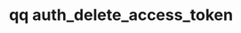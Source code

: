 ---
category: auth
command: auth_delete_access_token
keywords: qq, qq_cli, auth_delete_access_token
optional_options: []
permalink: /qq-cli-command-guide/auth/auth_delete_access_token.html
positional_options:
- help: The unique ID of the access token to be deleted.
  name: id
  required: true
sidebar: qq_cli_command_reference_sidebar
summary: This section explains how to use the <code>qq auth_delete_access_token</code>
  command.
synopsis: Delete the specified access token
title: qq auth_delete_access_token
usage: qq auth_delete_access_token [-h] id

---